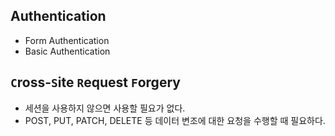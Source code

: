 ## Authentication

- Form Authentication
- Basic Authentication

## `C`ross-`S`ite `R`equest `F`orgery

- 세션을 사용하지 않으면 사용할 필요가 없다.
- POST, PUT, PATCH, DELETE 등 데이터 변조에 대한 요청을 수행할 때 필요하다.